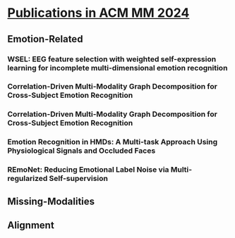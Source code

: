 # [Publications in ACM MM 2024](https://openreview.net/group?id=acmmm.org/ACMMM/2024/Conference#tab-accept-oral)

## Emotion-Related
### WSEL: EEG feature selection with weighted self-expression learning for incomplete multi-dimensional emotion recognition

### Correlation-Driven Multi-Modality Graph Decomposition for Cross-Subject Emotion Recognition

### Correlation-Driven Multi-Modality Graph Decomposition for Cross-Subject Emotion Recognition

### Emotion Recognition in HMDs: A Multi-task Approach Using Physiological Signals and Occluded Faces

### REmoNet: Reducing Emotional Label Noise via Multi-regularized Self-supervision

## Missing-Modalities

## Alignment
